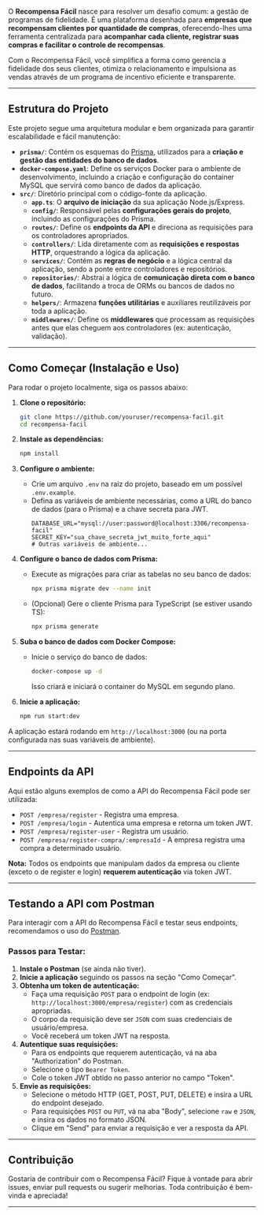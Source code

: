 O **Recompensa Fácil** nasce para resolver um desafio comum: a gestão de programas de fidelidade. É uma plataforma desenhada para **empresas que recompensam clientes por quantidade de compras**, oferecendo-lhes uma ferramenta centralizada para **acompanhar cada cliente, registrar suas compras e facilitar o controle de recompensas**.

Com o Recompensa Fácil, você simplifica a forma como gerencia a fidelidade dos seus clientes, otimiza o relacionamento e impulsiona as vendas através de um programa de incentivo eficiente e transparente.

---

## Estrutura do Projeto

Este projeto segue uma arquitetura modular e bem organizada para garantir escalabilidade e fácil manutenção:

* **`prisma/`**: Contém os esquemas do [Prisma](https://www.prisma.io/), utilizados para a **criação e gestão das entidades do banco de dados**.
* **`docker-compose.yaml`**:  Define os serviços Docker para o ambiente de desenvolvimento, incluindo a criação e configuração do container MySQL que servirá como banco de dados da aplicação.
* **`src/`**: Diretório principal com o código-fonte da aplicação.
    * **`app.ts`**: O **arquivo de iniciação** da sua aplicação Node.js/Express.
    * **`config/`**: Responsável pelas **configurações gerais do projeto**, incluindo as configurações do Prisma.
    * **`routes/`**: Define os **endpoints da API** e direciona as requisições para os controladores apropriados.
    * **`controllers/`**: Lida diretamente com as **requisições e respostas HTTP**, orquestrando a lógica da aplicação.
    * **`services/`**: Contém as **regras de negócio** e a lógica central da aplicação, sendo a ponte entre controladores e repositórios.
    * **`repositories/`**: Abstrai a lógica de **comunicação direta com o banco de dados**, facilitando a troca de ORMs ou bancos de dados no futuro.
    * **`helpers/`**: Armazena **funções utilitárias** e auxiliares reutilizáveis por toda a aplicação.
    * **`middlewares/`**: Define os **middlewares** que processam as requisições antes que elas cheguem aos controladores (ex: autenticação, validação).

---

## Como Começar (Instalação e Uso)

Para rodar o projeto localmente, siga os passos abaixo:

1.  **Clone o repositório:**
    ```bash
    git clone https://github.com/youruser/recompensa-facil.git
    cd recompensa-facil
    ```
2.  **Instale as dependências:**
    ```bash
    npm install
    ```
3.  **Configure o ambiente:**
    * Crie um arquivo `.env` na raiz do projeto, baseado em um possível `.env.example`.
    * Defina as variáveis de ambiente necessárias, como a URL do banco de dados (para o Prisma) e a chave secreta para JWT.
        ```env
        DATABASE_URL="mysql://user:password@localhost:3306/recompensa-facil"
        SECRET_KEY="sua_chave_secreta_jwt_muito_forte_aqui"
        # Outras variáveis de ambiente...
        ```
4.  **Configure o banco de dados com Prisma:**
    * Execute as migrações para criar as tabelas no seu banco de dados:
        ```bash
        npx prisma migrate dev --name init
        ```
    * (Opcional) Gere o cliente Prisma para TypeScript (se estiver usando TS):
        ```bash
        npx prisma generate
        ```

5.  **Suba o banco de dados com Docker Compose:**
    * Inicie o serviço do banco de dados:
        ```bash
        docker-compose up -d
        ```
        Isso criará e iniciará o container do MySQL em segundo plano.
6.  **Inicie a aplicação:**
    ```bash
    npm run start:dev
    ```

A aplicação estará rodando em `http://localhost:3000` (ou na porta configurada nas suas variáveis de ambiente).

---

## Endpoints da API 

Aqui estão alguns exemplos de como a API do Recompensa Fácil pode ser utilizada:

* `POST /empresa/register` - Registra uma empresa.
* `POST /empresa/login` - Autentica uma empresa e retorna um token JWT.
* `POST /empresa/register-user` - Registra um usuário.
* `POST /empresa/register-compra/:empresaId` - A empresa registra uma compra a determinado usuário.

**Nota:** Todos os endpoints que manipulam dados da empresa ou cliente (exceto o de register e login) **requerem autenticação** via token JWT.

---

## Testando a API com Postman

Para interagir com a API do Recompensa Fácil e testar seus endpoints, recomendamos o uso do [Postman](https://www.postman.com/downloads/).

### Passos para Testar:

1.  **Instale o Postman** (se ainda não tiver).
2.  **Inicie a aplicação** seguindo os passos na seção "Como Começar".
3.  **Obtenha um token de autenticação:**
    * Faça uma requisição `POST` para o endpoint de login (ex: `http://localhost:3000/empresa/register`) com as credenciais apropriadas.
    * O corpo da requisição deve ser `JSON` com suas credenciais de usuário/empresa.
    * Você receberá um token JWT na resposta.
4.  **Autentique suas requisições:**
    * Para os endpoints que requerem autenticação, vá na aba "Authorization" do Postman.
    * Selecione o tipo `Bearer Token`.
    * Cole o token JWT obtido no passo anterior no campo "Token".
5.  **Envie as requisições:**
    * Selecione o método HTTP (GET, POST, PUT, DELETE) e insira a URL do endpoint desejado.
    * Para requisições `POST` ou `PUT`, vá na aba "Body", selecione `raw` e `JSON`, e insira os dados no formato JSON.
    * Clique em "Send" para enviar a requisição e ver a resposta da API.

---

## Contribuição

Gostaria de contribuir com o Recompensa Fácil? Fique à vontade para abrir issues, enviar pull requests ou sugerir melhorias. Toda contribuição é bem-vinda e apreciada!

---
